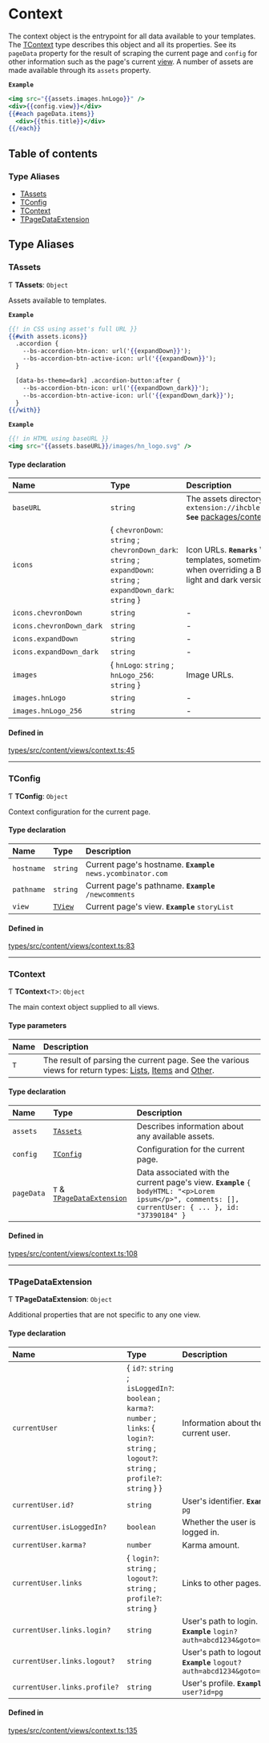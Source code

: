 # Context

The context object is the entrypoint for all data available to your
templates. The [TContext](Context.md#tcontext) type describes this object and all its
properties. See its `pageData` property for the result of scraping the
current page and `config` for other information such as the page's current
[view](Shared.md#tview). A number of assets are made available through
its `assets` property.

**`Example`**

```hbs
<img src="{{assets.images.hnLogo}}" />
<div>{{config.view}}</div>
{{#each pageData.items}}
  <div>{{this.title}}</div>
{{/each}}
```

## Table of contents

### Type Aliases

- [TAssets](Context.md#tassets)
- [TConfig](Context.md#tconfig)
- [TContext](Context.md#tcontext)
- [TPageDataExtension](Context.md#tpagedataextension)

## Type Aliases

### TAssets

Ƭ **TAssets**: `Object`

Assets available to templates.

**`Example`**

```hbs
{{! in CSS using asset's full URL }}
{{#with assets.icons}}
  .accordion {
    --bs-accordion-btn-icon: url('{{expandDown}}');
    --bs-accordion-btn-active-icon: url('{{expandDown}}');
  }

  [data-bs-theme=dark] .accordion-button:after {
    --bs-accordion-btn-icon: url('{{expandDown_dark}}');
    --bs-accordion-btn-active-icon: url('{{expandDown_dark}}');
  }
{{/with}}
```

**`Example`**

```hbs
{{! in HTML using baseURL }}
<img src="{{assets.baseURL}}/images/hn_logo.svg" />
```

#### Type declaration

| Name | Type | Description |
| :------ | :------ | :------ |
| `baseURL` | `string` | The assets directory's base URL. **`Example`** ``` chrome-extension://ihcblehlmbfeecfaiomaihjkeedjepoc/assets/img/content ``` **`See`** [packages/content/public/assets/img/content](https://github.com/dan-lovelace/hacker-news-pro/tree/main/packages/content/public/assets/img/content) |
| `icons` | { `chevronDown`: `string` ; `chevronDown_dark`: `string` ; `expandDown`: `string` ; `expandDown_dark`: `string`  } | Icon URLs. **`Remarks`** While Material icons are available in Handlebars templates, sometimes it is necessary to use icons in CSS such as when overriding a Bootstrap component's iconography. We include light and dark versions of icons for this purpose. |
| `icons.chevronDown` | `string` | - |
| `icons.chevronDown_dark` | `string` | - |
| `icons.expandDown` | `string` | - |
| `icons.expandDown_dark` | `string` | - |
| `images` | { `hnLogo`: `string` ; `hnLogo_256`: `string`  } | Image URLs. |
| `images.hnLogo` | `string` | - |
| `images.hnLogo_256` | `string` | - |

#### Defined in

[types/src/content/views/context.ts:45](https://github.com/dan-lovelace/hacker-news-pro/blob/078f267/packages/types/src/content/views/context.ts#L45)

___

### TConfig

Ƭ **TConfig**: `Object`

Context configuration for the current page.

#### Type declaration

| Name | Type | Description |
| :------ | :------ | :------ |
| `hostname` | `string` | Current page's hostname. **`Example`** ```news.ycombinator.com``` |
| `pathname` | `string` | Current page's pathname. **`Example`** ```/newcomments``` |
| `view` | [`TView`](Shared.md#tview) | Current page's view. **`Example`** ```storyList``` |

#### Defined in

[types/src/content/views/context.ts:83](https://github.com/dan-lovelace/hacker-news-pro/blob/078f267/packages/types/src/content/views/context.ts#L83)

___

### TContext

Ƭ **TContext**<`T`\>: `Object`

The main context object supplied to all views.

#### Type parameters

| Name | Description |
| :------ | :------ |
| `T` | The result of parsing the current page. See the various views for return types: [Lists](Lists.md), [Items](Items.md) and [Other](Other.md). |

#### Type declaration

| Name | Type | Description |
| :------ | :------ | :------ |
| `assets` | [`TAssets`](Context.md#tassets) | Describes information about any available assets. |
| `config` | [`TConfig`](Context.md#tconfig) | Configuration for the current page. |
| `pageData` | `T` & [`TPageDataExtension`](Context.md#tpagedataextension) | Data associated with the current page's view. **`Example`** ``` { bodyHTML: "<p>Lorem ipsum</p>", comments: [], currentUser: { ... }, id: "37390184" } ``` |

#### Defined in

[types/src/content/views/context.ts:108](https://github.com/dan-lovelace/hacker-news-pro/blob/078f267/packages/types/src/content/views/context.ts#L108)

___

### TPageDataExtension

Ƭ **TPageDataExtension**: `Object`

Additional properties that are not specific to any one view.

#### Type declaration

| Name | Type | Description |
| :------ | :------ | :------ |
| `currentUser` | { `id?`: `string` ; `isLoggedIn?`: `boolean` ; `karma?`: `number` ; `links`: { `login?`: `string` ; `logout?`: `string` ; `profile?`: `string`  }  } | Information about the current user. |
| `currentUser.id?` | `string` | User's identifier. **`Example`** ```pg``` |
| `currentUser.isLoggedIn?` | `boolean` | Whether the user is logged in. |
| `currentUser.karma?` | `number` | Karma amount. |
| `currentUser.links` | { `login?`: `string` ; `logout?`: `string` ; `profile?`: `string`  } | Links to other pages. |
| `currentUser.links.login?` | `string` | User's path to login. **`Example`** ```login?auth=abcd1234&goto=news``` |
| `currentUser.links.logout?` | `string` | User's path to logout. **`Example`** ```logout?auth=abcd1234&goto=news``` |
| `currentUser.links.profile?` | `string` | User's profile. **`Example`** ```user?id=pg``` |

#### Defined in

[types/src/content/views/context.ts:135](https://github.com/dan-lovelace/hacker-news-pro/blob/078f267/packages/types/src/content/views/context.ts#L135)
